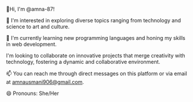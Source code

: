 
👋Hi, I'm @amna-87!

👀 I'm interested in exploring diverse topics ranging from technology and science to art and culture.

🌱 I'm currently learning new programming languages and honing my skills in web development.

I'm looking to collaborate on innovative projects that merge creativity with technology, fostering a dynamic and collaborative environment.

📫 You can reach me through direct messages on this platform or via email at amnausmani906@gmail.com.

😄 Pronouns: She/Her
<!---
amna-87/amna-87 is a ✨ special ✨ repository because its `README.md` (this file) appears on your GitHub profile.
You can click the Preview link to take a look at your changes.
--->

